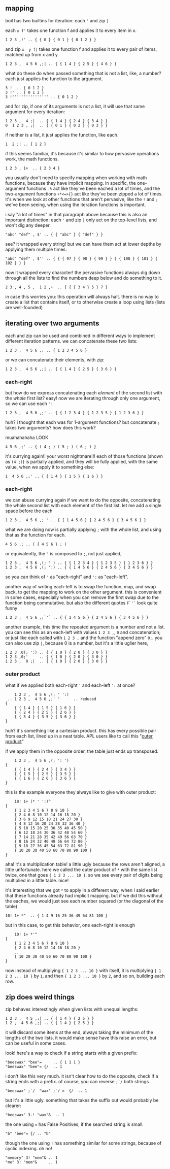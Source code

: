 ## mapping

boil has two builtins for iteration: each `'` and zip `|`

each `x f'` takes one function f and applies it to every item in x.
```
1 2 3 ,!' .. { { 0 } { 0 1 } { 0 1 2 } }
```
and zip `x  y f|` takes one function f and applies it to every pair of items, matched up from x and y.

```
1 2 3 ,  4 5 6 ,;| .. { { 1 4 } { 2 5 } { 4 6 } }
```
what do these do when passed something that is not a list, like, a number? each just applies the function to the argument.
```
3 !  .. { 0 1 2 }
3 !' .. { 0 1 2 }
3 !'''''''''''''''' .. { 0 1 2 }
```
and for zip, if one of its arguments is not a list, it will use that same argument for every iteration:
```
1 2 3 ,  4 ;|  .. { { 1 4 } { 2 4 } { 3 4 } }
0  1 2 3 , ;|  .. { { 0 1 } { 0 2 } { 0 3 } }
```
if neither is a list, it just applies the function, like each.
```
1  2 ;| .. { 1 2 }
```
if this seems familiar, it's because it's similar to how pervasive operations work, the math functions.

```
1 2 3 , 1+  .. { 2 3 4 }
```
you usually don't need to specify mapping when working with math functions, because they have implicit mapping. in specific, the one-argument functions `-%` act like they've been eached a lot of times, and the two-argument functions `+*<=>{}` act like they've been zipped a lot of times. it's when we look at other functions that aren't pervasive, like the `!` and `;` we've been seeing, when using the iteration functions is important.

i say "a lot of times" in that paragraph above because this is also an important distinction: each `'` and zip `|` only act on the top-level lists, and won't dig any deeper.
```
"abc" "def" , $' .. { { "abc" } { "def" } }
```
see? it wrapped every string! but we can have them act at lower depths by applying them multiple times:
```
"abc" "def" , $'' .. { { { 97 } { 98 } { 99 } } { { 100 } { 101 } { 102 } } }
```
now it wrapped every character! the pervasive functions always dig down through all the lists to find the numbers deep below and do something to it. 

```
2 3 , 4 , 5 ,  1 2 ,+  .. { { { 3 4 } 5 } 7 }
```

in case this worries you: this operation will always halt. there is no way to create a list that contains itself, or to otherwise create a loop using lists (lists are well-founded)

## iterating over two arguments

each and zip can be used and combined in different ways to implement different iteration patterns.
we can concatenate these two lists:
```
1 2 3 ,  4 5 6 ,; .. { 1 2 3 4 5 6 }
```
or we can concatenate their elements, with zip:
```
1 2 3 ,  4 5 6 ,;| .. { { 1 4 } { 2 5 } { 3 6 } }
```
### each-right
but how do we express concatenating each _element_ of the second list with the _whole_ first list? easy! now we are iterating through only one argument, so we can use each `'`:
```
1 2 3 ,  4 5 6 ,;' .. { { 1 2 3 4 } { 1 2 3 5 } { 1 2 3 6 } }
```
huh? i thought that each was for 1-argument functions? but concatenate `;` takes two arguments? how does this work?

muahahahaha LOOK
```
4 5 6 ,;' .. { ( 4 ; ) ( 5 ; ) ( 6 ; ) }
```
it's currying again!! your worst nightmare!!! each of those functions (shown as `(4 ;)`) is partially applied, and they will be fully applied, with the same value, when we apply it to something else:

```
1  4 5 6 ,;' .. { { 1 4 } { 1 5 } { 1 6 } }
```
### each-right
we can abuse currying again if we want to do the opposite, concatenating the whole second list with each element of the first list. let me add a single space before the each
```
1 2 3 ,  4 5 6 ,; ' .. { { 1 4 5 6 } { 2 4 5 6 } { 3 4 5 6 } }
```
what we are doing now is partially applying `;` with the whole list, and using that as the function for each.
```
4 5 6 ,; .. ( { 4 5 6 } ; )
```
or equivalently, the `'` is composed to `;`, not just applied,
```
1 2 3 ,  4 5 6 ,(; ' ) .. { { 1 2 3 4 } { 1 2 3 5 } { 1 2 3 6 } }
1 2 3 ,  4 5 6 ,(; ':) .. { { 1 4 5 6 } { 2 4 5 6 } { 3 4 5 6 } }
```
so you can think of `'` as "each-right" and `':` as "each-left".

another way of writing each-left is to swap the function, map, and swap back, to get the mapping to work on the other argument. this is convenient in some cases, especially when you can remove the first swap due to the function being commutative. but also the different quotes `` F`'` ``  look quite funny
```
1 2 3 ,  4 5 6 ,;`'` .. { { 1 4 5 6 } { 2 4 5 6 } { 3 4 5 6 } }
```

another example, this time the repeated argument is a number and not a list. you can see this as an each-left with values `1 2 3 ,`, `0` and concatenation; or just like each called with `1 2 3 ,` and the function "append zero" `0;`. you can also use zip `|`, because 0 is a number, but it's a little uglier here,
```
1 2 3 ,0(; ':) .. { { 1 0 } { 2 0 } { 3 0 } }
1 2 3 ,0;'     .. { { 1 0 } { 2 0 } { 3 0 } }
1 2 3 ,  0 ;|  .. { { 1 0 } { 2 0 } { 3 0 } }
```
### outer product
what if we applied both each-right `'` and each-left `':` at once?
```
    1 2 3 ,  4 5 6 ,(; ' ':)
 .. 1 2 3 ,  4 5 6 ,;' '      .. reduced
{
    { { 1 4 } { 1 5 } { 1 6 } }
    { { 2 4 } { 2 5 } { 2 6 } }
    { { 3 4 } { 3 5 } { 3 6 } }
}
```
huh? it's something like a cartesian product. this has every possible pair from each list, lined up in a neat table. APL users like to call this "[outer product](https://aplwiki.com/wiki/Outer_Product)"

if we apply them in the opposite order, the table just ends up transposed.
```
    1 2 3 ,  4 5 6 ,(; ': ')
{
    { { 1 4 } { 2 4 } { 3 4 } }
    { { 1 5 } { 2 5 } { 3 5 } }
    { { 1 6 } { 2 6 } { 3 6 } }
}
```
this is the example everyone they always like to give with outer product:
```
    10! 1+ (* ' ':)^
{
    { 1 2 3 4 5 6 7 8 9 10 }
    { 2 4 6 8 10 12 14 16 18 20 }
    { 3 6 9 12 15 18 21 24 27 30 }
    { 4 8 12 16 20 24 28 32 36 40 }
    { 5 10 15 20 25 30 35 40 45 50 }
    { 6 12 18 24 30 36 42 48 54 60 }
    { 7 14 21 28 35 42 49 56 63 70 }
    { 8 16 24 32 40 48 56 64 72 80 }
    { 9 18 27 36 45 54 63 72 81 90 }
    { 10 20 30 40 50 60 70 80 90 100 }
}
```
aha! it's a multiplication table! a little ugly because the rows aren't aligned, a little unfortunate. here we called the outer product of `*` with the same list twice, one that goes `{ 1 2 3 ... 10 }`. so we see every pair of digits being multiplied in a little table. nice!

it's interesting that we got `*` to apply in a different way, when I said earlier that these functions already had implicit mapping. but if we did this without the eaches, we would just see each number squared (or the diagonal of the table)
```
10! 1+ *^  .. { 1 4 9 16 25 36 49 64 81 100 }
```
but in this case, to get this behavior, one each-right is enough

```
    10! 1+ *'^
{
    { 1 2 3 4 5 6 7 8 9 10 }
    { 2 4 6 8 10 12 14 16 18 20 }
    ...
    { 10 20 30 40 50 60 70 80 90 100 }
}
```
now instead of multiplying `{ 1 2 3 ... 10 }` with itself, it is multiplying `{ 1 2 3 ... 10 }` by `1`, and then `{ 1 2 3 ... 10 }` by `2`, and so on, building each row.

## zip does weird things
zip behaves interestingly when given lists with unequal lengths:

```
1 2 3 ,  4 5 ,;| .. { { 1 4 } { 2 5 } }
1 2 ,  4 5 6 ,;| .. { { 1 4 } { 2 5 } }
```
it will discard some items at the end, always taking the minimum of the lengths of the two lists. it would make sense have this raise an error, but can be useful in some cases.

look! here's a way to check if a string starts with a given prefix:
```
"beeswax" "bee"=     .. { 1 1 1 }
"beeswax" "bee"= {/  .. 1
```
i don't like this very much. it isn't clear how to do the opposite, check if a string ends with a prefix. of course, you can reverse ``;`/`` both strings
```
"beeswax" ;`/  "wax" ;`/ =  {/  .. 1
```
but it's a little ugly. something that takes the suffix out would probably be clearer:
```
"beeswax" 3-! "wax"&  .. 1
```
the one using `=` has False Positives, if the searched string is small.
```
"b" "bee"= {/ .. "b"
```
though the one using `!` has something similar for some strings, because of cyclic indexing. oh no!
```
"memory" 3! "mem"& .. 1
"me" 3! "mem"&     .. 1
```
